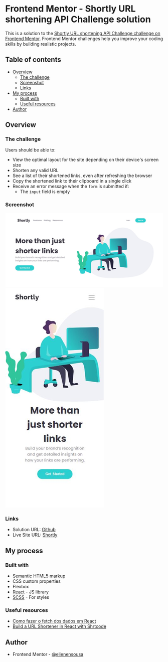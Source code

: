 # Frontend Mentor - Shortly URL shortening API Challenge solution

This is a solution to the [Shortly URL shortening API Challenge challenge on Frontend Mentor](https://www.frontendmentor.io/challenges/url-shortening-api-landing-page-2ce3ob-G). Frontend Mentor challenges help you improve your coding skills by building realistic projects. 

## Table of contents

- [Overview](#overview)
  - [The challenge](#the-challenge)
  - [Screenshot](#screenshot)
  - [Links](#links)
- [My process](#my-process)
  - [Built with](#built-with)
  - [Useful resources](#useful-resources)
- [Author](#author)



## Overview

### The challenge

Users should be able to:

- View the optimal layout for the site depending on their device's screen size
- Shorten any valid URL
- See a list of their shortened links, even after refreshing the browser
- Copy the shortened link to their clipboard in a single click
- Receive an error message when the `form` is submitted if:
  - The `input` field is empty

### Screenshot

![Screenshot](./screenshot.JPG)
![Screenshot Mobile](screenshot_mobile.JPG)

### Links

- Solution URL: [Github](https://github.com/elienensousa/shortly)
- Live Site URL: [Shortly](https://shortly-beta-wheat.vercel.app/)

## My process

### Built with

- Semantic HTML5 markup
- CSS custom properties
- Flexbox
- [React](https://reactjs.org/) - JS library
- [SCSS](https://sass-lang.com/) - For styles



### Useful resources

- [Como fazer o fetch dos dados em React](https://www.freecodecamp.org/portuguese/news/como-fazer-o-fetch-dos-dados-em-react/)
- [Build a URL Shortener in React with Shrtcode](https://blog.openreplay.com/build-a-url-shortener-in-react-with-shrtcode)



## Author

- Frontend Mentor - [@elienensousa](https://www.frontendmentor.io/profile/elienensousa)

